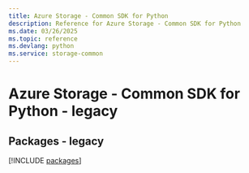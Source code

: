 ```yaml
---
title: Azure Storage - Common SDK for Python
description: Reference for Azure Storage - Common SDK for Python
ms.date: 03/26/2025
ms.topic: reference
ms.devlang: python
ms.service: storage-common
---
```

# Azure Storage - Common SDK for Python - legacy
## Packages - legacy
[!INCLUDE [packages](storage---common-index.md)]